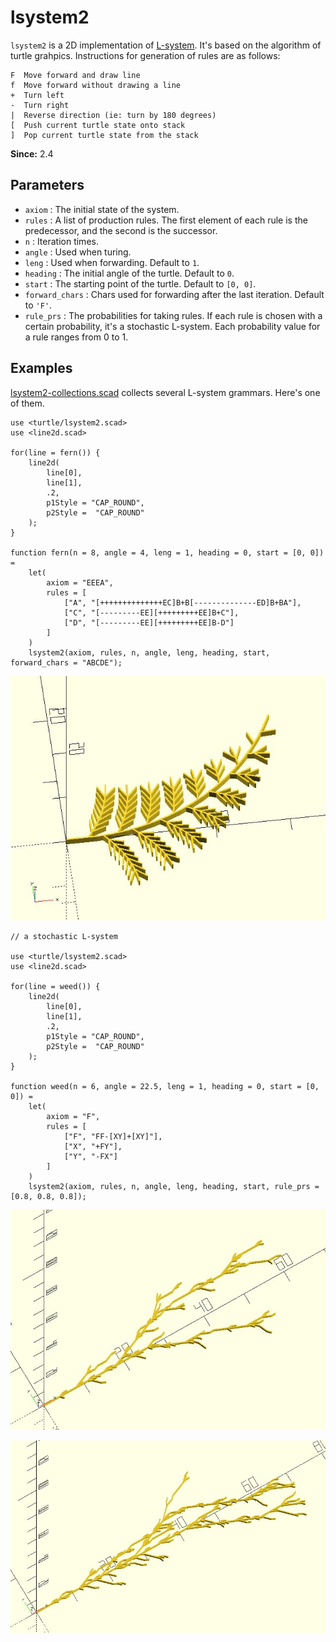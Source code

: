 # lsystem2

`lsystem2` is a 2D implementation of [L-system](https://en.wikipedia.org/wiki/L-system). It's based on the algorithm of turtle grahpics. Instructions for generation of rules are as follows:

	F  Move forward and draw line
	f  Move forward without drawing a line
	+  Turn left
	-  Turn right 
	|  Reverse direction (ie: turn by 180 degrees)
	[  Push current turtle state onto stack
	]  Pop current turtle state from the stack

**Since:** 2.4

## Parameters

- `axiom` : The initial state of the system.
- `rules` : A list of production rules. The first element of each rule is the predecessor, and the second is the successor.
- `n` : Iteration times.
- `angle` : Used when turing.
- `leng` : Used when forwarding. Default to `1`.
- `heading` : The initial angle of the turtle. Default to `0`.
- `start` : The starting point of the turtle. Default to `[0, 0]`.
- `forward_chars` : Chars used for forwarding after the last iteration. Default to `'F'`. 
- `rule_prs` : The probabilities for taking rules. If each rule is chosen with a certain probability, it's a stochastic L-system. Each probability value for a rule ranges from 0 to 1.

## Examples

[lsystem2-collections.scad](https://github.com/JustinSDK/dotSCAD/blob/master/examples/turtle/lsystem2_collection.scad) collects several L-system grammars. Here's one of them.

	use <turtle/lsystem2.scad>
	use <line2d.scad>

	for(line = fern()) {
		line2d(
			line[0],
			line[1],
			.2,
			p1Style = "CAP_ROUND", 
			p2Style =  "CAP_ROUND"
		);
	}

	function fern(n = 8, angle = 4, leng = 1, heading = 0, start = [0, 0]) = 
		let(
			axiom = "EEEA",
			rules = [
				["A", "[++++++++++++++EC]B+B[--------------ED]B+BA"],
				["C", "[---------EE][+++++++++EE]B+C"],
				["D", "[---------EE][+++++++++EE]B-D"]
			]
		)
		lsystem2(axiom, rules, n, angle, leng, heading, start, forward_chars = "ABCDE");  

![lsystem2](images/lib3x-lsystem2-1.JPG)

    // a stochastic L-system

	use <turtle/lsystem2.scad>
	use <line2d.scad>

	for(line = weed()) {
		line2d(
			line[0],
			line[1],
			.2,
			p1Style = "CAP_ROUND", 
			p2Style =  "CAP_ROUND"
		);
	}

	function weed(n = 6, angle = 22.5, leng = 1, heading = 0, start = [0, 0]) = 
		let(
			axiom = "F",
			rules = [
				["F", "FF-[XY]+[XY]"],
				["X", "+FY"],
				["Y", "-FX"]
			]
		)
		lsystem2(axiom, rules, n, angle, leng, heading, start, rule_prs = [0.8, 0.8, 0.8]);

![lsystem2](images/lib3x-lsystem2-2.JPG)

![lsystem2](images/lib3x-lsystem2-3.JPG)